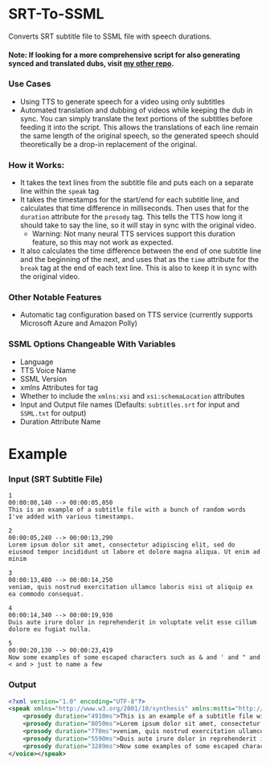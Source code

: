 # SRT-To-SSML
 Converts SRT subtitle file to SSML file with speech durations. 
 
#### Note: If looking for a more comprehensive script for also generating synced and translated dubs, visit [my other repo](https://github.com/ThioJoe/Auto-Synced-Translated-Dubs).

### Use Cases
- Using TTS to generate speech for a video using only subtitles
- Automated translation and dubbing of videos while keeping the dub in sync. You can simply translate the text portions of the subtitles before feeding it into the script. This allows the translations of each line remain the same length of the original speech, so the generated speech should theoretically be a drop-in replacement of the original.

### How it Works:
- It takes the text lines from the subtitle file and puts each on a separate line within the `speak` tag
- It takes the timestamps for the start/end for each subtitle line, and calculates that time difference in milliseconds. Then uses that for the `duration` attribute for the `prosody` tag. This tells the TTS how long it should take to say the line, so it will stay in sync with the original video.
  - Warning: Not many neural TTS services support this duration feature, so this may not work as expected.
- It also calculates the time difference between the end of one subtitle line and the beginning of the next, and uses that as the `time` attribute for the `break` tag at the end of each text line. This is also to keep it in sync with the original video.

### Other Notable Features
- Automatic tag configuration based on TTS service (currently supports Microsoft Azure and Amazon Polly)

### SSML Options Changeable With Variables
- Language
- TTS Voice Name
- SSML Version
- xmlns Attributes for <speak> tag
- Whether to include the `xmlns:xsi` and `xsi:schemaLocation` attributes
- Input and Output file names (Defaults: `subtitles.srt` for input and `SSML.txt` for output)
- Duration Attribute Name

# Example
### Input (SRT Subtitle File)
```
1
00:00:00,140 --> 00:00:05,050
This is an example of a subtitle file with a bunch of random words I've added with various timestamps.

2
00:00:05,240 --> 00:00:13,290
Lorem ipsum dolor sit amet, consectetur adipiscing elit, sed do eiusmod tempor incididunt ut labore et dolore magna aliqua. Ut enim ad minim

3
00:00:13,480 --> 00:00:14,250
veniam, quis nostrud exercitation ullamco laboris nisi ut aliquip ex ea commodo consequat.

4
00:00:14,340 --> 00:00:19,930
Duis aute irure dolor in reprehenderit in voluptate velit esse cillum dolore eu fugiat nulla.

5
00:00:20,130 --> 00:00:23,419
Now some examples of some escaped characters such as & and ' and " and < and > just to name a few
```


### Output
```xml
<?xml version="1.0" encoding="UTF-8"?>
<speak xmlns="http://www.w3.org/2001/10/synthesis" xmlns:mstts="http://www.w3.org/2001/mstts" xmlns:emo="http://www.w3.org/2009/10/emotionml" xmlns:xsi="http://www.w3.org/2001/XMLSchema-instance" xsi:schemaLocation="http://www.w3.org/2001/10/synthesis http://www.w3.org/TR/speech-synthesis/synthesis.xsd" version="1.0" xml:lang="en-US"><voice name="en-US-DavisNeural">
	<prosody duration="4910ms">This is an example of a subtitle file with a bunch of random words I&apos;ve added with various timestamps.</prosody><break time="190ms"/>
	<prosody duration="8050ms">Lorem ipsum dolor sit amet, consectetur adipiscing elit, sed do eiusmod tempor incididunt ut labore et dolore magna aliqua. Ut enim ad minim</prosody><break time="190ms"/>
	<prosody duration="770ms">veniam, quis nostrud exercitation ullamco laboris nisi ut aliquip ex ea commodo consequat.</prosody><break time="90ms"/>
	<prosody duration="5590ms">Duis aute irure dolor in reprehenderit in voluptate velit esse cillum dolore eu fugiat nulla.</prosody><break time="200ms"/>
	<prosody duration="3289ms">Now some examples of some escaped characters such as &amp; and &apos; and &quot; and &lt; and &gt; just to name a few</prosody>
</voice></speak>
```
